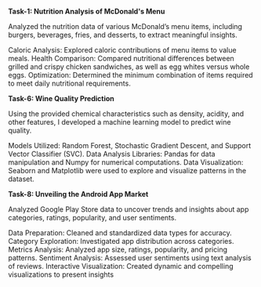 **Task-1: Nutrition Analysis of McDonald's Menu**

Analyzed the nutrition data of various McDonald’s menu items, including burgers, beverages, fries, and desserts, to extract meaningful insights.

Caloric Analysis: Explored caloric contributions of menu items to value meals.
Health Comparison: Compared nutritional differences between grilled and crispy chicken sandwiches, as well as egg whites versus whole eggs.
Optimization: Determined the minimum combination of items required to meet daily nutritional requirements.


**Task-6: Wine Quality Prediction**

Using the provided chemical characteristics such as density, acidity, and other features, I developed a machine learning model to predict wine quality.

Models Utilized: Random Forest, Stochastic Gradient Descent, and Support Vector Classifier (SVC).
Data Analysis Libraries: Pandas for data manipulation and Numpy for numerical computations.
Data Visualization: Seaborn and Matplotlib were used to explore and visualize patterns in the dataset.



**Task-8: Unveiling the Android App Market**

Analyzed Google Play Store data to uncover trends and insights about app categories, ratings, popularity, and user sentiments.

Data Preparation: Cleaned and standardized data types for accuracy.
Category Exploration: Investigated app distribution across categories.
Metrics Analysis: Analyzed app size, ratings, popularity, and pricing patterns.
Sentiment Analysis: Assessed user sentiments using text analysis of reviews.
Interactive Visualization: Created dynamic and compelling visualizations to present insights
